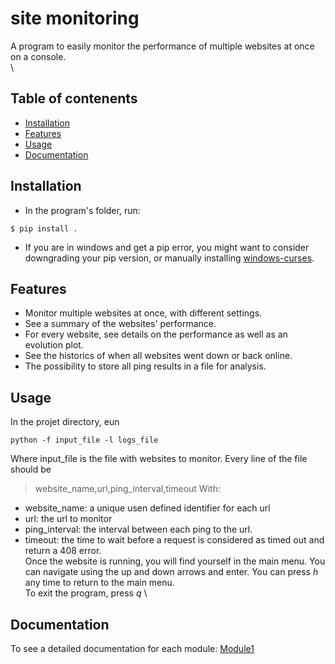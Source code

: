 # site monitoring

A program to easily monitor the performance of multiple websites at once on a console.\
\
## Table of contenents
 - [Installation](#installation)
 - [Features](#features)
 - [Usage](#usage)
 - [Documentation](#documentation)
 
 ## Installation
 - In the program's folder, run:
 ```shell
$ pip install .
```
- If you are in windows and get a pip error, you might want to consider downgrading your pip version, or manually installing [windows-curses](https://pypi.org/project/windows-curses/).

## Features
 - Monitor multiple websites at once, with different settings.
 - See a summary of the websites' performance.
 - For every website, see details on the performance as well as an evolution plot.
 - See the historics of when all websites went down or back online.
 - The possibility to store all ping results in a file for analysis.

## Usage
In the projet directory, eun
```shell
python -f input_file -l logs_file
```
Where input_file is the file with websites to monitor. Every line of the file should be
> website_name,url,ping_interval,timeout
With:
 - website_name: a unique usen defined identifier for each url
 - url: the url to monitor
 - ping_interval: the interval between each ping to the url.
 - timeout: the time to wait before a request is considered as timed out and return a 408 error. \
Once the website is running, you will find yourself in the main menu. You can navigate using the up and down arrows and enter. You can press *h* any time to return to the main menu.\
To exit the program, press *q* \

## Documentation

To see a detailed documentation for each module:
 [Module1](documentation/module1.html)

